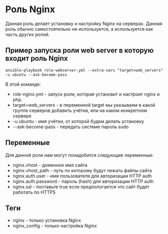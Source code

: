 Роль Nginx
=========

Данная роль делает установку и настройку Nginx на серверах. Данная роль обычно самостоятельно не используется, а используется как часть других ролей.


Пример запуска роли web server в которую входит роль Nginx
-----------------

```ansible-playbook role-webserver.yml --extra-vars "target=web_servers" -u ubuntu --ask-become-pass```

В этой команде:

* role-nginx.yml - запуск роли, которая установит и настроит nginx и php.
* target=web_servers - в переменной target мы указываем в какой группе серверов добавить учётки, или на каком конкретном сервере
* -u ubuntu - имя учётки, от которой будем делать установку
* --ask-become-pass - передать системе пароль sudo


Переменные
--------------

Для данной роли нам могут понадобится следующие переменные:

* nginx.vhost - доменное имя сайта
* nginx.vhost_path - путь по которому будут лежать файлы сайта
* nginx.auth.user - имя пользователя для авторизации HTTP auth
* nginx.auth.password - пароль (hash) для авторизации HTTP auth
* nginx.ssl - поставьте true если предпологается что сайт будет работать по HTTPS


Теги
----------------

* nginx - только установка Nginx
* nginx_config - только настройка Nginx
